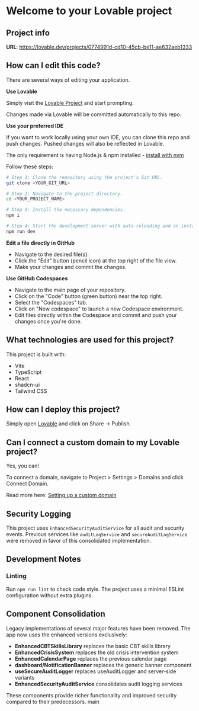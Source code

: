 # Welcome to your Lovable project

## Project info

**URL**: https://lovable.dev/projects/0774991d-cd10-45cb-be11-ae632aeb1333

## How can I edit this code?

There are several ways of editing your application.

**Use Lovable**

Simply visit the [Lovable Project](https://lovable.dev/projects/0774991d-cd10-45cb-be11-ae632aeb1333) and start prompting.

Changes made via Lovable will be committed automatically to this repo.

**Use your preferred IDE**

If you want to work locally using your own IDE, you can clone this repo and push changes. Pushed changes will also be reflected in Lovable.

The only requirement is having Node.js & npm installed - [install with nvm](https://github.com/nvm-sh/nvm#installing-and-updating)

Follow these steps:

```sh
# Step 1: Clone the repository using the project's Git URL.
git clone <YOUR_GIT_URL>

# Step 2: Navigate to the project directory.
cd <YOUR_PROJECT_NAME>

# Step 3: Install the necessary dependencies.
npm i

# Step 4: Start the development server with auto-reloading and an instant preview.
npm run dev
```

**Edit a file directly in GitHub**

- Navigate to the desired file(s).
- Click the "Edit" button (pencil icon) at the top right of the file view.
- Make your changes and commit the changes.

**Use GitHub Codespaces**

- Navigate to the main page of your repository.
- Click on the "Code" button (green button) near the top right.
- Select the "Codespaces" tab.
- Click on "New codespace" to launch a new Codespace environment.
- Edit files directly within the Codespace and commit and push your changes once you're done.

## What technologies are used for this project?

This project is built with:

- Vite
- TypeScript
- React
- shadcn-ui
- Tailwind CSS

## How can I deploy this project?

Simply open [Lovable](https://lovable.dev/projects/0774991d-cd10-45cb-be11-ae632aeb1333) and click on Share -> Publish.

## Can I connect a custom domain to my Lovable project?

Yes, you can!

To connect a domain, navigate to Project > Settings > Domains and click Connect Domain.

Read more here: [Setting up a custom domain](https://docs.lovable.dev/tips-tricks/custom-domain#step-by-step-guide)

## Security Logging

This project uses `EnhancedSecurityAuditService` for all audit and security events. Previous services like `auditLogService` and `secureAuditLogService` were removed in favor of this consolidated implementation.

## Development Notes

### Linting
Run `npm run lint` to check code style. The project uses a minimal ESLint configuration without extra plugins.

## Component Consolidation

Legacy implementations of several major features have been removed. The app now
uses the enhanced versions exclusively:

- **EnhancedCBTSkillsLibrary** replaces the basic CBT skills library
- **EnhancedCrisisSystem** replaces the old crisis intervention system
- **EnhancedCalendarPage** replaces the previous calendar page
- **dashboard/NotificationBanner** replaces the generic banner component
- **useSecureAuditLogger** replaces useAuditLogger and server-side variants
- **EnhancedSecurityAuditService** consolidates audit logging services

These components provide richer functionality and improved security compared to
their predecessors.
main
